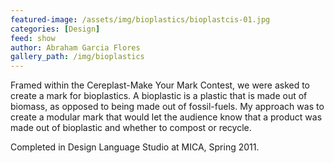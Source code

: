 ```yaml
---
featured-image: /assets/img/bioplastics/bioplastcis-01.jpg
categories: [Design]
feed: show
author: Abraham Garcia Flores
gallery_path: /img/bioplastics
---
```


Framed within the Cereplast-Make Your Mark Contest, we were asked to create a mark for bioplastics. A bioplastic is a plastic that is made out of biomass, as opposed to being made out of fossil-fuels. My approach was to create a modular mark that would let the audience know that a product was made out of bioplastic and whether to compost or recycle.

Completed in Design Language Studio at MICA, Spring 2011.  